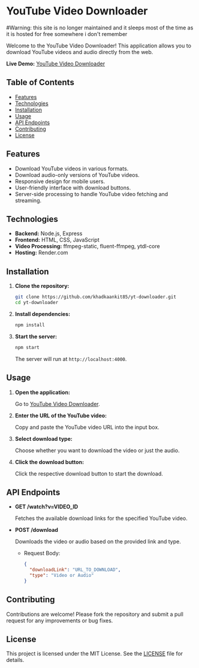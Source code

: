 # YouTube Video Downloader

#Warning: this site is no longer maintained and it sleeps most of the time as it is hosted for free somewhere i don't remember

Welcome to the YouTube Video Downloader! This application allows you to download YouTube videos and audio directly from the web.

**Live Demo:** [YouTube Video Downloader](https://yt-downloader-brbx.onrender.com)

## Table of Contents

- [Features](#features)
- [Technologies](#technologies)
- [Installation](#installation)
- [Usage](#usage)
- [API Endpoints](#api-endpoints)
- [Contributing](#contributing)
- [License](#license)

## Features

- Download YouTube videos in various formats.
- Download audio-only versions of YouTube videos.
- Responsive design for mobile users.
- User-friendly interface with download buttons.
- Server-side processing to handle YouTube video fetching and streaming.

## Technologies

- **Backend:** Node.js, Express
- **Frontend:** HTML, CSS, JavaScript
- **Video Processing:** ffmpeg-static, fluent-ffmpeg, ytdl-core
- **Hosting:** Render.com

## Installation

1. **Clone the repository:**

   ```bash
   git clone https://github.com/khadkaankit85/yt-downloader.git
   cd yt-downloader
   ```

2. **Install dependencies:**

   ```bash
   npm install
   ```

3. **Start the server:**

   ```bash
   npm start
   ```

   The server will run at `http://localhost:4000`.

## Usage

1. **Open the application:**

   Go to [YouTube Video Downloader](https://yt-downloader-brbx.onrender.com).

2. **Enter the URL of the YouTube video:**

   Copy and paste the YouTube video URL into the input box.

3. **Select download type:**

   Choose whether you want to download the video or just the audio.

4. **Click the download button:**

   Click the respective download button to start the download.

## API Endpoints

- **GET /watch?v=VIDEO_ID**

  Fetches the available download links for the specified YouTube video.

- **POST /download**

  Downloads the video or audio based on the provided link and type.

  - Request Body:

    ```json
    {
      "downloadLink": "URL_TO_DOWNLOAD",
      "type": "Video or Audio"
    }
    ```

## Contributing

Contributions are welcome! Please fork the repository and submit a pull request for any improvements or bug fixes.

## License

This project is licensed under the MIT License. See the [LICENSE](LICENSE) file for details.
